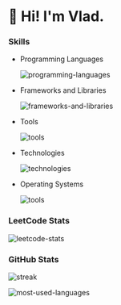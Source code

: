 # 👋 Hi! I'm Vlad.

### Skills

- Programming Languages

  ![programming-languages](https://skillicons.dev/icons?i=kotlin,java,python,javascript,cpp)

- Frameworks and Libraries

  ![frameworks-and-libraries](https://skillicons.dev/icons?i=spring,django,react,nodejs)

- Tools

  ![tools](https://skillicons.dev/icons?i=vim,vscode,idea,androidstudio,github,selenium)


- Technologies

  ![technologies](https://skillicons.dev/icons?i=git,aws,arduino)
  

- Operating Systems

  ![tools](https://skillicons.dev/icons?i=apple,ubuntu,kali,windows)


### LeetCode Stats

![leetcode-stats](https://leetcard.jacoblin.cool/SSHshadow2222?theme=dark&font=arial&cache=0)

### GitHub Stats

![streak](https://github-readme-streak-stats.herokuapp.com/?user=sshshadow222&theme=dark)

![most-used-languages](https://github-readme-stats.vercel.app/api/top-langs?username=sshshadow222&show_icons=true&locale=en&layout=compact&theme=dark)
